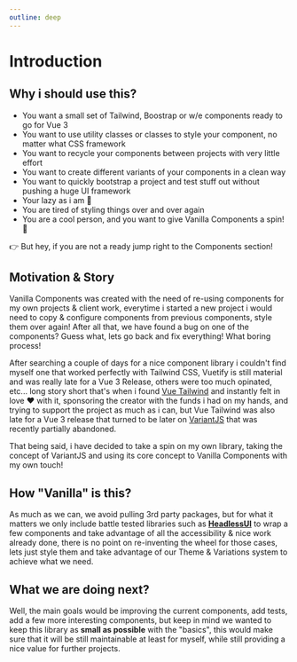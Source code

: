 ```yaml
---
outline: deep
---
```


# Introduction

## Why i should use this?

- You want a small set of Tailwind, Boostrap or w/e components ready to go for Vue 3
- You want to use utility classes or classes to style your component, no matter what CSS framework
- You want to recycle your components between projects with very little effort
- You want to create different variants of your components in a clean way
- You want to quickly bootstrap a project and test stuff out without pushing a huge UI framework
- Your lazy as i am 🦥
- You are tired of styling things over and over again
- You are a cool person, and you want to give Vanilla Components a spin! 🥳

👉 But hey, if you are not a ready jump right to the Components section!

## Motivation & Story

Vanilla Components was created with the need of re-using components for my own projects & client work, everytime i started a new project i would need  to copy & configure components from previous components, style them over again! After all that, we have found a bug on one of the components? Guess what, lets go back and fix everything! What boring process!

After searching a couple of days for a nice component library i couldn't find myself one that worked perfectly with Tailwind CSS, Vuetify is still material and was really late for a Vue 3 Release, others were too much opinated, etc... long story short that's when i found [Vue Tailwind](https://vue-tailwind.com) and instantly felt in love ❤️ with it, sponsoring the creator with the funds i had on my hands, and trying to support the project as much as i can, but Vue Tailwind was also late for a Vue 3 release that turned to be later on [VariantJS](https://github.com/variantjs/vue) that was recently partially abandoned.

That being said, i have decided to take a spin on my own library, taking the concept of VariantJS and using its core concept to Vanilla Components with my own touch!

## How "Vanilla" is this?

As much as we can, we avoid pulling 3rd party packages, but for what it matters we only include battle tested libraries such as **[HeadlessUI](https://headlessui.com)** to wrap a few components and take advantage of all the accessibility & nice work already done, there is no point on re-inventing the wheel for those cases, lets just style them and take advantage of our Theme & Variations system to achieve what we need.

## What we are doing next?

Well, the main goals would be improving the current components, add tests, add a few more interesting components, but keep in mind we wanted to keep this library as **small as possible** with the "basics", this would make sure that it will be still maintainable at least for myself, while still providing a nice value for further projects.
